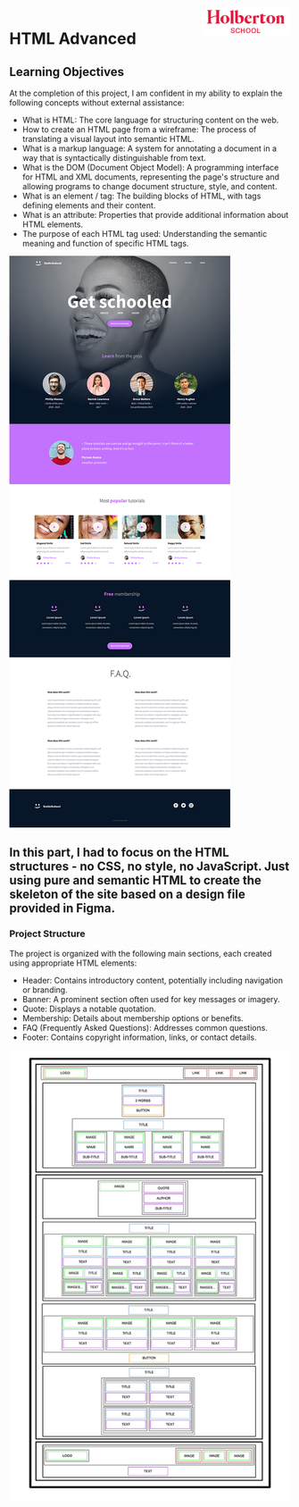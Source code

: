 <img  height="50px" align="right" src="../assets/images/holberton_school_logo.png" alt="Holberton School logo">

# HTML Advanced

## Learning Objectives
At the completion of this project, I am confident in my ability to explain the following concepts without external assistance:

* What is HTML: The core language for structuring content on the web.
* How to create an HTML page from a wireframe: The process of translating a visual layout into semantic HTML.
* What is a markup language: A system for annotating a document in a way that is syntactically distinguishable from text.
* What is the DOM (Document Object Model): A programming interface for HTML and XML documents, representing the page's structure and allowing programs to change document structure, style, and content.
* What is an element / tag: The building blocks of HTML, with tags defining elements and their content.
* What is an attribute: Properties that provide additional information about HTML elements.
* The purpose of each HTML tag used: Understanding the semantic meaning and function of specific HTML tags.
  
![projectview](assets/image.png)


## In this part, I had to focus on the HTML structures - no CSS, no style, no JavaScript. Just using pure and semantic HTML to create the skeleton of the site based on a design file provided in Figma. 

### Project Structure
The project is organized with the following main sections, each created using appropriate HTML elements:

* Header: Contains introductory content, potentially including navigation or branding.
* Banner: A prominent section often used for key messages or imagery.
* Quote: Displays a notable quotation.
* Membership: Details about membership options or benefits.
* FAQ (Frequently Asked Questions): Addresses common questions.
* Footer: Contains copyright information, links, or contact details.

![htmlstructures](assets/image-1.png)
